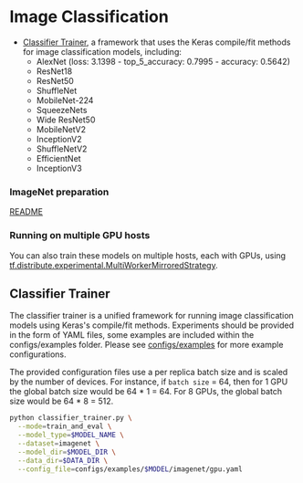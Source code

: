 # Image Classification

* [Classifier Trainer](#classifier-trainer), a framework that uses the Keras
compile/fit methods for image classification models, including:
  * AlexNet (loss: 3.1398 - top_5_accuracy: 0.7995 - accuracy: 0.5642)
  * ResNet18
  * ResNet50
  * ShuffleNet
  * MobileNet-224
  * SqueezeNets
  * Wide ResNet50
  * MobileNetV2
  * InceptionV2
  * ShuffleNetV2
  * EfficientNet
  * InceptionV3

### ImageNet preparation

[README](./imagenet/README.md)

### Running on multiple GPU hosts

You can also train these models on multiple hosts, each with GPUs, using
[tf.distribute.experimental.MultiWorkerMirroredStrategy](https://www.tensorflow.org/api_docs/python/tf/distribute/experimental/MultiWorkerMirroredStrategy).

## Classifier Trainer

The classifier trainer is a unified framework for running image classification
models using Keras's compile/fit methods. Experiments should be provided in the
form of YAML files, some examples are included within the configs/examples
folder. Please see [configs/examples](./configs/examples) for more example
configurations.

The provided configuration files use a per replica batch size and is scaled
by the number of devices. For instance, if `batch size` = 64, then for 1 GPU
the global batch size would be 64 * 1 = 64. For 8 GPUs, the global batch size
would be 64 * 8 = 512.

```bash
python classifier_trainer.py \
  --mode=train_and_eval \
  --model_type=$MODEL_NAME \
  --dataset=imagenet \
  --model_dir=$MODEL_DIR \
  --data_dir=$DATA_DIR \
  --config_file=configs/examples/$MODEL/imagenet/gpu.yaml
```
